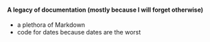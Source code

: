#### A legacy of documentation (mostly because I will forget otherwise)
- a plethora of Markdown
- code for dates because dates are the worst
